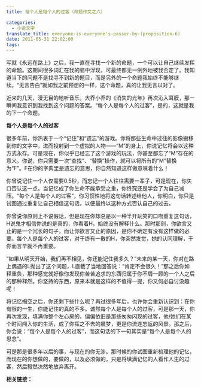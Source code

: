 ```yaml
---
title: 每个人是每个人的过客（命题作文之六）

categories:
  - 小说文字
translate_title: everyone-is-everyone's-passer-by-(proposition-6)
date: 2011-05-31 22:02:00
tags:
---
```


写就《永远在路上》之后，我一直在寻找一个新的命题，一个可以让自己继续发挥的命题。这期间很多词汇在我的脑中浮现，可最终都无一例外地被我否定了。我知道当下的问题不是找寻不到新的题目，而是另外的一个命题我始终不能够继续。“无言告白”就如我之前预想的一样，这个命题，真的让我无言以对了。

近来的几天，漫无目的地听音乐，大乔小乔的《消失的光年》再次沁入耳膜，那一瞬间我意识到我找到这个问题的答案。“每个人是每个人的过客”，是的，这就是我的下一个命题。

**每个人是每个人的过客**

很多年前，你热衷于一个“记住”和“遗忘”的游戏。你将那些生命中过往的影像搬移到你的文字中，进而投射到一个虚拟的人物——“M”的身上，你说记忆将会以这种方式永存。可是现在，你似乎已经忘了这个游戏的玩法，你甚至都忘了“M”存在的意义。你说，你只需要一次“查找”、“替换”操作，就可以将所有的“M”替换为“F”。F在你的字典里是遗忘的意思，你自然知道这样做意味着什么！

你曾说记住一个人仅需要0.5秒，而忘记一个人往往需要一辈子，可是现在，你矢口否认这一点。当记忆成了你生命不能承受之重，你终究还是学会了为自己减压。“每个人是每个人的过客”，你习惯性地将这句话转述给他人，你明白，你只是试图通过重复让自己相信这句话，以便最终以这种方式否认自己的过去。

你曾说你原则上不说假话，但是现在你却总是以一种半开玩笑的口吻重复这句话，H说鬼才相信你说的是真的，你看着H，始终没有解释什么。那时那刻，你欲言又止的是一个冗长的句子，而让你欲言又止的原因，是你不确定有没有这样做的必要。每个人是每个人的过客，对于终有一散的H，你突然发觉，她的认同理解，于你而言早就不再重要。

“如果从明天开始，我们再不相见，你还能记住我多久？”未来的某一天，你对在路上偶遇的L抛出了这个问题，L直截了当地回答说：“肯定不会很久！”那之后你如释重负，那种感觉就好像你发现你苦苦追求的东西归属于你不屑一顾的一个人之后的那种释然。你坚持的东西，原来本就是这样的不值得一提，你又何必自讨没趣呢！

将记忆掏空之后，你还剩下些什么呢？再过很多年后，也许你会重新认识到：在你有限的一生，你能记住的真的不多。诚然每个人是每个人的过客，可是那一天，你再次发现，填满你整个左心房的，偏偏依旧是那些匆匆闪现的过客，他/她们在某个时间闯入你的生活，成了你挥之不去的晨梦，更是你流连忘返的风景。那之后，你会说：“每个人是每个人的过客”，而这句话的下一句其实是“每个人是每个人的思念”。

可是那是很多年以后的事，与现在的你无涉。那时候的你试图重新梳理他的记忆，而现在的你想做的，要做的，以及必须做的，只是将填满记忆的人看作人生的过客，然后毅然决然地放弃离开。

**相关链接：**

<!-- {% btn /2011/04/loners-are-disgraceful.html, 孤独的人是可耻的 %}
{% btn /2011/05/no-wine-untasted.html, 无酒不欢 %}
{% btn /2011/05/cold-and-warm-self-knowledge-(proposition-composition-3).html, 冷暖自知 %}
{% btn /2011/06/wordless-address-(propositional-composition-no.-4).html, 无言告白 %}
{% btn /2011/05/always-on-the-road-(proposition-5).html, 永远在路上 %}
{% btn /2011/05/everyone-is-everyone's-passer-by-(proposition-6).html, 每个人是每个人的过客 %} -->